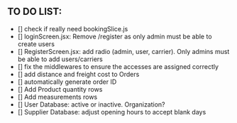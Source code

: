 ## TO DO LIST:

- [] check if really need bookingSlice.js
- [] loginScreen.jsx: Remove /register as only admin must be able to create users
- [] RegisterScreen.jsx: add radio (admin, user, carrier). Only admins must be able to add users/carriers
- [] fix the middlewares to ensure the accesses are assigned correctly
- [] add distance and freight cost to Orders
- [] automatically generate order ID
- [] Add Product quantity rows
- [] Add measurements rows
- [] User Database: active or inactive. Organization?
- [] Supplier Database: adjust opening hours to accept blank days
